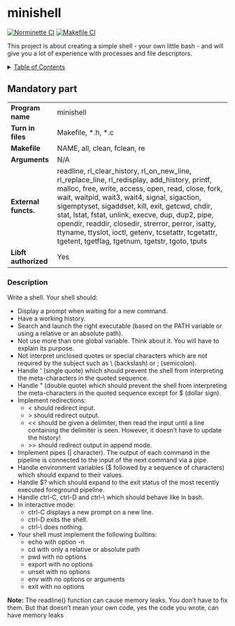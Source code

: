 # minishell

[![Norminette CI](https://github.com/42-tronc/minishell/actions/workflows/norm.yml/badge.svg?branch=master)](https://github.com/42-tronc/minishell/actions/workflows/norm.yml)
[![Makefile CI](https://github.com/42-tronc/minishell/actions/workflows/make.yml/badge.svg)](https://github.com/42-tronc/minishell/actions/workflows/make.yml)

This project is about creating a simple shell - your own little bash - and will give you a lot of experience with processes and file descriptors.

<details>
  <summary><u>Table of Contents</u></summary>

- [Mandatory Part](#mandatory-part)
- [Bonus Part](#bonus-part)

</details>


## Mandatory part

| | |
|-|-|
| **Program name** | minishell |
| **Turn in files** | Makefile, \*.h, \*.c |
| **Makefile** | NAME, all, clean, fclean, re |
| **Arguments** | N/A |
| **External functs.** | readline, rl_clear_history, rl_on_new_line, rl_replace_line, rl_redisplay, add_history, printf, malloc, free, write, access, open, read, close, fork, wait, waitpid, wait3, wait4, signal, sigaction, sigemptyset, sigaddset, kill, exit, getcwd, chdir, stat, lstat, fstat, unlink, execve, dup, dup2, pipe, opendir, readdir, closedir, strerror, perror, isatty, ttyname, ttyslot, ioctl, getenv, tcsetattr, tcgetattr, tgetent, tgetflag, tgetnum, tgetstr, tgoto, tputs |
| **Libft authorized** | Yes |

### Description

Write a shell. Your shell should:

- Display a prompt when waiting for a new command.
- Have a working history.
- Search and launch the right executable (based on the PATH variable or using a relative or an absolute path).
- Not use more than one global variable. Think about it. You will have to explain its purpose.
- Not interpret unclosed quotes or special characters which are not required by the subject such as \\ (backslash) or ; (semicolon).
- Handle ' (single quote) which should prevent the shell from interpreting the meta-characters in the quoted sequence.
- Handle " (double quote) which should prevent the shell from interpreting the meta-characters in the quoted sequence except for $ (dollar sign).
- Implement redirections:
  - < should redirect input.
  - \> should redirect output.
  - << should be given a delimiter, then read the input until a line containing the delimiter is seen. However, it doesn’t have to update the history!
  - \>\> should redirect output in append mode.
- Implement pipes (\| character). The output of each command in the pipeline is connected to the input of the next command via a pipe.
- Handle environment variables ($ followed by a sequence of characters) which should expand to their values.
- Handle $? which should expand to the exit status of the most recently executed foreground pipeline.
- Handle ctrl-C, ctrl-D and ctrl-\ which should behave like in bash.
- In interactive mode:
  - ctrl-C displays a new prompt on a new line.
  - ctrl-D exits the shell.
  - ctrl-\ does nothing.
- Your shell must implement the following builtins:
  - echo with option -n
  - cd with only a relative or absolute path
  - pwd with no options
  - export with no options
  - unset with no options
  - env with no options or arguments
  - exit with no options

**Note:** The readline() function can cause memory leaks. You don’t have to fix them. But that doesn’t mean your own code, yes the code you wrote, can have memory leaks
